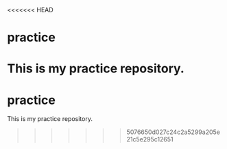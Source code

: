 <<<<<<< HEAD
# practice
This is my practice repository.
=======
# practice
This is my practice repository.

>>>>>>> 5076650d027c24c2a5299a205e21c5e295c12651
